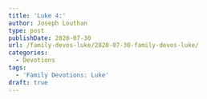 ```yaml
---
title: 'Luke 4:'
author: Joseph Louthan
type: post
publishDate: 2020-07-30
url: /family-devos-luke/2020-07-30-family-devos-luke/
categories:
  - Devotions
tags:
  - 'Family Devotions: Luke'
draft: true
---
```

